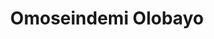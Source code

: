 ---
title: Omoseindemi Olobayo
featured_image_256: https://res.cloudinary.com/softcomux/image/upload/f_auto,q_auto/v1533824297/sfc/headers/leadership-header-adj.png
image_description: Black and white collage of business executives
name: Omoseindemi Olobayo
designation: Chief Solutions Officer
profile: executive
position: 2
image: https://res.cloudinary.com/softcomux/image/upload/f_auto,q_auto/v1533825879/sfc/leadership/seinde.png
summary: |-
    Lorem ipsum is placeholder text commonly used in the graphic,  print, and publishing industries for previewing layouts and visual mockups
detail: |-
    Seindemi Olobayo is a veteran of Softcom Limited, having joined the company at the very beginning in 2007. As Chief Solutions Officer, he focuses on the successful delivery of the company’s enterprise solutions. He works on solving the toughest challenges facing clients, and defining optimized solutions to meet their goals. As such, he’s been involved in some of the company’s most successful projects, including partnering with the federal government of Nigeria to deliver the N-Power program.  

    Omoseindemi holds a Bachelor’s Degree in Information Communication Technology, and is also a graduate of the Stanford University School of Business.

---